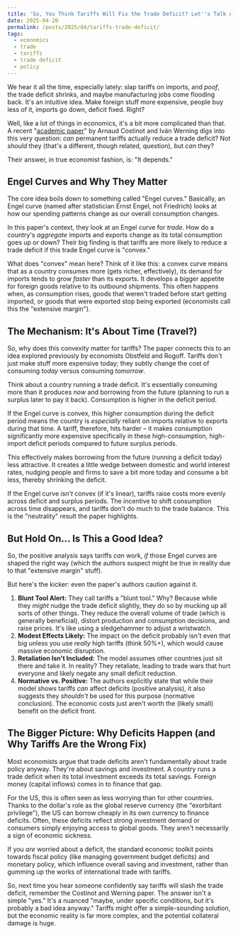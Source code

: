 ```yaml
---
title: 'So, You Think Tariffs Will Fix the Trade Deficit? Let''s Talk About That.'
date: 2025-04-20
permalink: /posts/2025/04/tariffs-trade-deficit/
tags:
  - economics
  - trade
  - tariffs
  - trade deficit
  - policy
---
```


We hear it all the time, especially lately: slap tariffs on imports, and *poof*, the trade deficit shrinks, and maybe manufacturing jobs come flooding back. It's an intuitive idea. Make foreign stuff more expensive, people buy less of it, imports go down, deficit fixed. Right?

Well, like a lot of things in economics, it's a bit more complicated than that. A recent "[academic paper](https://www.dropbox.com/scl/fi/u7mj4q85twy2m4db0mufu/TBtariffsCostinotWerning.pdf?rlkey=dhdlthz33ty6zsehj2rnqwvne&dl=0)" by Arnaud Costinot and Iván Werning digs into this very question: *can* permanent tariffs actually reduce a trade deficit? Not *should* they (that's a different, though related, question), but *can* they?

Their answer, in true economist fashion, is: "It depends."

Engel Curves and Why They Matter
------

The core idea boils down to something called "Engel curves." Basically, an Engel curve (named after statistician Ernst Engel, not Friedrich) looks at how our spending patterns change as our overall consumption changes.

In this paper's context, they look at an Engel curve for *trade*. How do a country's *aggregate* imports and exports change as its total consumption goes up or down? Their big finding is that tariffs are more likely to reduce a trade deficit if this trade Engel curve is "convex."

What does "convex" mean here? Think of it like this: a convex curve means that as a country consumes more (gets richer, effectively), its demand for imports tends to grow *faster* than its exports. It develops a bigger appetite for foreign goods relative to its outbound shipments. This often happens when, as consumption rises, goods that weren't traded before start getting imported, or goods that were exported stop being exported (economists call this the "extensive margin").

The Mechanism: It's About Time (Travel?)
------

So, why does this convexity matter for tariffs? The paper connects this to an idea explored previously by economists Obstfeld and Rogoff. Tariffs don't just make stuff more expensive today; they subtly change the cost of consuming *today* versus consuming *tomorrow*.

Think about a country running a trade deficit. It's essentially consuming more than it produces *now* and borrowing from the future (planning to run a surplus later to pay it back). Consumption is higher in the deficit period.

If the Engel curve is convex, this higher consumption during the deficit period means the country is *especially* reliant on imports relative to exports during that time. A tariff, therefore, hits harder – it makes consumption significantly more expensive specifically in these high-consumption, high-import deficit periods compared to future surplus periods.

This effectively makes borrowing from the future (running a deficit today) less attractive. It creates a little wedge between domestic and world interest rates, nudging people and firms to save a bit more today and consume a bit less, thereby shrinking the deficit.

If the Engel curve *isn't* convex (if it's linear), tariffs raise costs more evenly across deficit and surplus periods. The incentive to shift consumption across time disappears, and tariffs don't do much to the trade balance. This is the "neutrality" result the paper highlights.

But Hold On... Is This a Good Idea?
------

So, the positive analysis says tariffs *can* work, *if* those Engel curves are shaped the right way (which the authors suspect might be true in reality due to that "extensive margin" stuff).

But here's the kicker: even the paper's authors caution against it.

1.  **Blunt Tool Alert:** They call tariffs a "blunt tool." Why? Because while they *might* nudge the trade deficit slightly, they do so by mucking up all sorts of other things. They reduce the overall volume of trade (which is generally beneficial), distort production and consumption decisions, and raise prices. It's like using a sledgehammer to adjust a wristwatch.
2.  **Modest Effects Likely:** The impact on the deficit probably isn't even that big unless you use *really* high tariffs (think 50%+), which would cause massive economic disruption.
3.  **Retaliation Isn't Included:** The model assumes other countries just sit there and take it. In reality? They retaliate, leading to trade wars that hurt everyone and likely negate any small deficit reduction.
4.  **Normative vs. Positive:** The authors explicitly state that while their model shows tariffs *can* affect deficits (positive analysis), it also suggests they *shouldn't* be used for this purpose (normative conclusion). The economic costs just aren't worth the (likely small) benefit on the deficit front.

The Bigger Picture: Why Deficits Happen (and Why Tariffs Are the Wrong Fix)
------

Most economists argue that trade deficits aren't fundamentally about trade policy anyway. They're about savings and investment. A country runs a trade deficit when its total investment exceeds its total savings. Foreign money (capital inflows) comes in to finance that gap.

For the US, this is often seen as less worrying than for other countries. Thanks to the dollar's role as the global reserve currency (the "exorbitant privilege"), the US can borrow cheaply in its own currency to finance deficits. Often, these deficits reflect strong investment demand or consumers simply enjoying access to global goods. They aren't necessarily a sign of economic sickness.

If you *are* worried about a deficit, the standard economic toolkit points towards fiscal policy (like managing government budget deficits) and monetary policy, which influence overall saving and investment, rather than gumming up the works of international trade with tariffs.

So, next time you hear someone confidently say tariffs will slash the trade deficit, remember the Costinot and Werning paper. The answer isn't a simple "yes." It's a nuanced "maybe, under specific conditions, but it's probably a bad idea anyway." Tariffs might offer a simple-sounding solution, but the economic reality is far more complex, and the potential collateral damage is huge.
